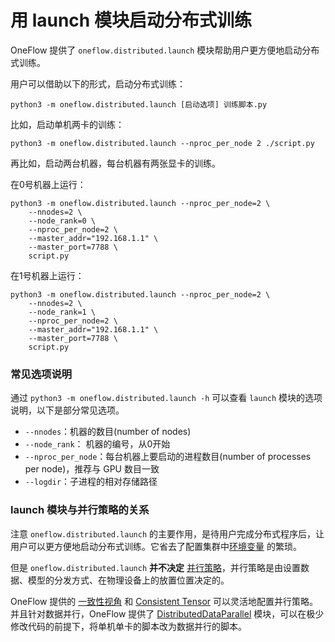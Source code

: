 # 用 launch 模块启动分布式训练

OneFlow 提供了 `oneflow.distributed.launch` 模块帮助用户更方便地启动分布式训练。

用户可以借助以下的形式，启动分布式训练：

```shell
python3 -m oneflow.distributed.launch [启动选项] 训练脚本.py
```

比如，启动单机两卡的训练：

```shell
python3 -m oneflow.distributed.launch --nproc_per_node 2 ./script.py
```

再比如，启动两台机器，每台机器有两张显卡的训练。

在0号机器上运行：

```shell
python3 -m oneflow.distributed.launch --nproc_per_node=2 \
    --nnodes=2 \
    --node_rank=0 \
    --nproc_per_node=2 \
    --master_addr="192.168.1.1" \
    --master_port=7788 \
    script.py
```

在1号机器上运行：

```shell
python3 -m oneflow.distributed.launch --nproc_per_node=2 \
    --nnodes=2 \
    --node_rank=1 \
    --nproc_per_node=2 \
    --master_addr="192.168.1.1" \
    --master_port=7788 \
    script.py
```

### 常见选项说明

通过 `python3 -m oneflow.distributed.launch -h` 可以查看 `launch` 模块的选项说明，以下是部分常见选项。

- `--nnodes`：机器的数目(number of nodes)
- `--node_rank`： 机器的编号，从0开始
- `--nproc_per_node`：每台机器上要启动的进程数目(number of processes per node)，推荐与 GPU 数目一致
- `--logdir`：子进程的相对存储路径

### launch 模块与并行策略的关系

注意 `oneflow.distributed.launch` 的主要作用，是待用户完成分布式程序后，让用户可以更方便地启动分布式训练。它省去了配置集群中[环境变量](./03_consistent_tensor.md#_5) 的繁琐。

但是 `oneflow.distributed.launch` **并不决定** [并行策略](./01_introduction.md)，并行策略是由设置数据、模型的分发方式、在物理设备上的放置位置决定的。

OneFlow 提供的 [一致性视角](./02_sbp.md) 和 [Consistent Tensor](./03_consistent_tensor.md) 可以灵活地配置并行策略。并且针对数据并行，OneFlow 提供了 [DistributedDataParallel](./05_ddp.md) 模块，可以在极少修改代码的前提下，将单机单卡的脚本改为数据并行的脚本。
